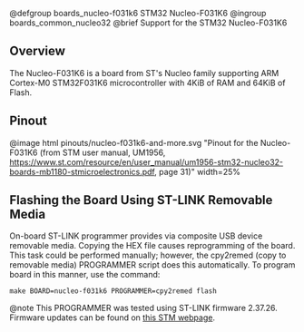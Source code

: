 @defgroup    boards_nucleo-f031k6 STM32 Nucleo-F031K6
@ingroup     boards_common_nucleo32
@brief       Support for the STM32 Nucleo-F031K6

## Overview

The Nucleo-F031K6 is a board from ST's Nucleo family supporting ARM Cortex-M0
STM32F031K6 microcontroller with 4KiB of RAM and 64KiB of Flash.

## Pinout

@image html pinouts/nucleo-f031k6-and-more.svg "Pinout for the Nucleo-F031K6 (from STM user manual, UM1956, https://www.st.com/resource/en/user_manual/um1956-stm32-nucleo32-boards-mb1180-stmicroelectronics.pdf, page 31)" width=25%

## Flashing the Board Using ST-LINK Removable Media

On-board ST-LINK programmer provides via composite USB device removable media.
Copying the HEX file causes reprogramming of the board. This task
could be performed manually; however, the cpy2remed (copy to removable
media) PROGRAMMER script does this automatically. To program board in
this manner, use the command:
```
make BOARD=nucleo-f031k6 PROGRAMMER=cpy2remed flash
```
@note This PROGRAMMER was tested using ST-LINK firmware 2.37.26. Firmware updates
      can be found on [this STM webpage](https://www.st.com/en/development-tools/stsw-link007.html).

